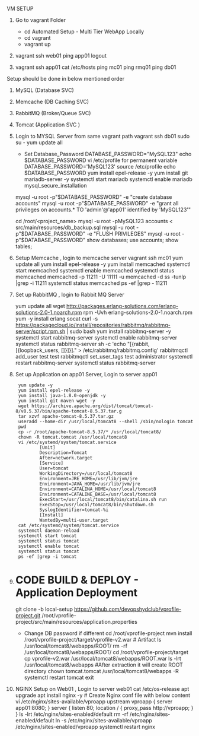 
VM SETUP

1. Go to vagrant Folder
    - cd Automated Setup - Multi Tier WebApp Locally
    - cd vagrant
    - vagrant up 

2.  vagrant ssh web01
    ping app01
    logout

3. vagrant ssh app01
    cat /etc/hosts
    ping mc01
    ping rmq01
    ping db01 


Setup should be done in below mentioned order
1. MySQL (Database SVC)
2. Memcache (DB Caching SVC)
3. RabbitMQ (Broker/Queue SVC)
4. Tomcat (Application SVC )

1. Login to MYSQL Server from same vagrant path 
    vagrant ssh db01
    sudo su -
    yum update all
    - Set Database_Password
    DATABASE_PASSWORD="MySQL123"
    echo $DATABASE_PASSWORD
    vi /etc/profile  for permanent variable 
    DATABASE_PASSWORD='MySQL123'
    source /etc/profile 
    echo $DATABASE_PASSWORD
    yum install epel-release -y
    yum install git mariadb-server -y
    systemctl start mariadb
    systemctl enable mariadb
    mysql_secure_installation

    mysql -u root -p"$DATABASE_PASSWORD" -e "create database accounts"
    mysql -u root -p"$DATABASE_PASSWORD" -e "grant all privileges on accounts.* TO 'admin'@'app01' identified by 'MySQL123'"

    cd /root/<project_name>
    mysql -u root -pMySQL123 accounts < src/main/resources/db_backup.sql
    mysql -u root -p"$DATABASE_PASSWORD" -e "FLUSH PRIVILEGES"
    mysql -u root -p"$DATABASE_PASSWORD"
    show databases;
    use accounts;
    show tables;

2. Setup Memcache , login to memcache server
    vagrant ssh mc01
    yum update all 
    yum install epel-release -y
    yum install memcached
    systemctl start memcached
    systemctl enable memcached
    systemctl status memcached
    memcached -p 11211 -U 11111 -u memcached -d
    ss -tunlp |grep -i 11211
    systemctl status memcached
    ps -ef |grep - 11211

3. Set up RabbitMQ , login to Rabbit MQ Server

    yum update all
    wget http://packages.erlang-solutions.com/erlang-solutions-2.0-1.noarch.rpm
    rpm -Uvh erlang-solutions-2.0-1.noarch.rpm
    yum -y install erlang socat
    curl -s https://packagecloud.io/install/repositories/rabbitmq/rabbitmq-server/script.rpm.sh | sudo bash
    yum install rabbitmq-server -y
    systemctl start rabbitmq-server
    systemctl enable rabbitmq-server
    systemctl status rabbitmq-server
    sh -c 'echo "[{rabbit, [{loopback_users, []}]}]." > /etc/rabbitmq/rabbitmq.config'
    rabbitmqctl add_user test test
    rabbitmqctl set_user_tags test administrator
    systemctl restart rabbitmq-server
    systemctl status rabbitmq-server


4. Set up Application on app01 Server, Login to server app01

        yum update -y
        yum install epel-release -y
        yum install java-1.8.0-openjdk -y
        yum install git maven wget -y
        wget https://archive.apache.org/dist/tomcat/tomcat-8/v8.5.37/bin/apache-tomcat-8.5.37.tar.g
        tar xzvf apache-tomcat-8.5.37.tar.gz
        useradd --home-dir /usr/local/tomcat8 --shell /sbin/nologin tomcat
        pwd
        cp -r /root/apache-tomcat-8.5.37/* /usr/local/tomcat8/
        chown -R tomcat.tomcat /usr/local/tomcat8
        vi /etc/systemd/system/tomcat.service
                [Unit]
                Description=Tomcat
                After=network.target
                [Service]
                User=tomcat
                WorkingDirectory=/usr/local/tomcat8
                Environment=JRE_HOME=/usr/lib/jvm/jre
                Environment=JAVA_HOME=/usr/lib/jvm/jre
                Environment=CATALINA_HOME=/usr/local/tomcat8
                Environment=CATALINE_BASE=/usr/local/tomcat8
                ExecStart=/usr/local/tomcat8/bin/catalina.sh run
                ExecStop=/usr/local/tomcat8/bin/shutdown.sh
                SyslogIdentifier=tomcat-%i
                [Install]
                WantedBy=multi-user.target
        cat /etc/systemd/system/tomcat.service                               
        systemctl daemon-reload
        systemctl start tomcat
        systemctl status tomcat
        systemctl enable tomcat
        systemctl status tomcat
        ps -ef |grep -i tomcat





5. # CODE BUILD & DEPLOY - Application Deployment 

    git clone -b local-setup https://github.com/devopshydclub/vprofile-project.git
    /root/vprofile-project/src/main/resources/application.properties
    - Change DB password if different
    cd /root/vprofile-project
    mvn install 
    /root/vprofile-project/target/vprofile-v2.war   # Artifact 
    ls /usr/local/tomcat8/webapps/ROOT/
    rm -rf /usr/local/tomcat8/webapps/ROOT/
    cd /root/vprofile-project/target
    cp vprofile-v2.war /usr/local/tomcat8/webapps/ROOT.war
    ls -lrt /usr/local/tomcat8/webapps   #After extraction it will create ROOT directory 
    chown tomcat.tomcat /usr/local/tomcat8/webapps -R
    systemctl restart tomcat
    exit 

6. NGINX Setup on Web01 , Login to server web01 
    cat /etc/os-release
    apt upgrade
    apt install nginx -y
        # Create Nginx conf file with below content
            vi /etc/nginx/sites-available/vproapp
            upstream vproapp {
                    server app01:8080;
            }
            server {
                    listen 80;
            location / {
                    proxy_pass http://vproapp;
                    }
            }
    ls -lrt /etc/nginx/sites-enabled/default
    rm -rf /etc/nginx/sites-enabled/default
    ln -s /etc/nginx/sites-available/vproapp /etc/nginx/sites-enabled/vproapp
    systemctl restart nginx

 






    

